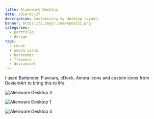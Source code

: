 ```yaml
---
title: Alienware Desktop
date: 2014-05-27
description: Customizing my desktop layout.
banner: https://i.imgur.com/XpoXJ51.png
categories:
  - portfolio
  - design
tags:
  - cdock
  - amora icons
  - bartender
  - flavours
  - deviantart
---
```


I used Bartender, Flavours, cDock, Amora icons and custom icons from DeviantArt to bring this to life.

![Alienware Desktop 3](https://i.imgur.com/kl3RPaT.png)

![Alienware Desktop 1](https://i.imgur.com/IlVY1aG.png)

![Alienware Desktop 4](https://i.imgur.com/Bn01LyO.png)
